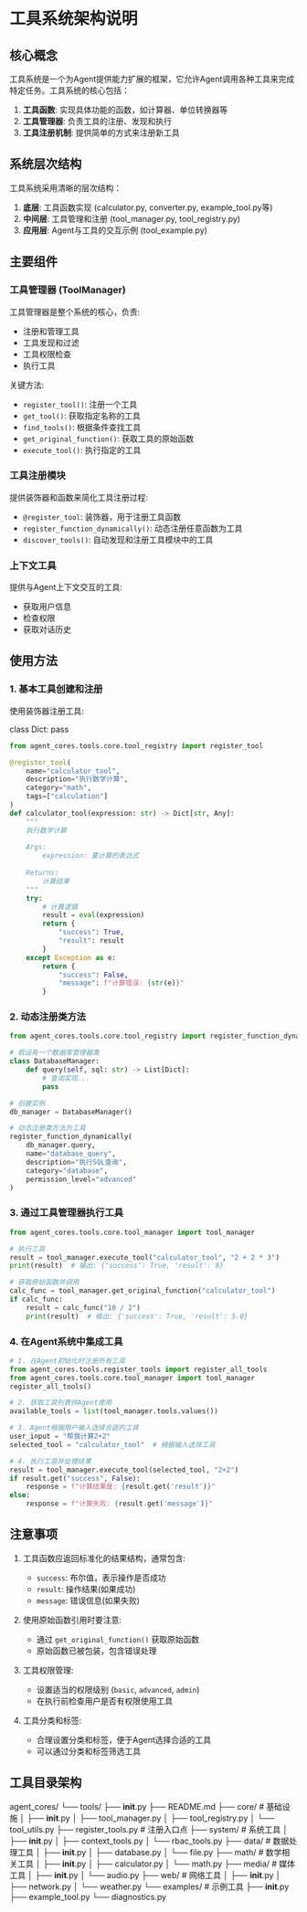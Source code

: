 # 工具系统架构说明

## 核心概念

工具系统是一个为Agent提供能力扩展的框架，它允许Agent调用各种工具来完成特定任务。工具系统的核心包括：

1. **工具函数**: 实现具体功能的函数，如计算器、单位转换器等
2. **工具管理器**: 负责工具的注册、发现和执行
3. **工具注册机制**: 提供简单的方式来注册新工具

## 系统层次结构

工具系统采用清晰的层次结构：

1. **底层**: 工具函数实现 (calculator.py, converter.py, example_tool.py等)
2. **中间层**: 工具管理和注册 (tool_manager.py, tool_registry.py)
3. **应用层**: Agent与工具的交互示例 (tool_example.py)

## 主要组件

### 工具管理器 (ToolManager)

工具管理器是整个系统的核心，负责:

- 注册和管理工具
- 工具发现和过滤
- 工具权限检查
- 执行工具

关键方法:
- `register_tool()`: 注册一个工具
- `get_tool()`: 获取指定名称的工具
- `find_tools()`: 根据条件查找工具
- `get_original_function()`: 获取工具的原始函数
- `execute_tool()`: 执行指定的工具

### 工具注册模块

提供装饰器和函数来简化工具注册过程:

- `@register_tool`: 装饰器，用于注册工具函数
- `register_function_dynamically()`: 动态注册任意函数为工具
- `discover_tools()`: 自动发现和注册工具模块中的工具

### 上下文工具

提供与Agent上下文交互的工具:

- 获取用户信息
- 检查权限
- 获取对话历史

## 使用方法

### 1. 基本工具创建和注册

使用装饰器注册工具:

class Dict:
pass

```python
from agent_cores.tools.core.tool_registry import register_tool

@register_tool(
    name="calculator_tool",
    description="执行数学计算",
    category="math",
    tags=["calculation"]
)
def calculator_tool(expression: str) -> Dict[str, Any]:
    """
    执行数学计算
    
    Args:
        expression: 要计算的表达式
        
    Returns:
        计算结果
    """
    try:
        # 计算逻辑
        result = eval(expression)
        return {
            "success": True,
            "result": result
        }
    except Exception as e:
        return {
            "success": False,
            "message": f"计算错误: {str(e)}"
        }
```

### 2. 动态注册类方法

```python
from agent_cores.tools.core.tool_registry import register_function_dynamically

# 假设有一个数据库管理器类
class DatabaseManager:
    def query(self, sql: str) -> List[Dict]:
        # 查询实现...
        pass

# 创建实例
db_manager = DatabaseManager()

# 动态注册类方法为工具
register_function_dynamically(
    db_manager.query,
    name="database_query",
    description="执行SQL查询",
    category="database",
    permission_level="advanced"
)
```

### 3. 通过工具管理器执行工具

```python
from agent_cores.tools.core.tool_manager import tool_manager

# 执行工具
result = tool_manager.execute_tool("calculator_tool", "2 + 2 * 3")
print(result)  # 输出: {'success': True, 'result': 8}

# 获取原始函数并调用
calc_func = tool_manager.get_original_function("calculator_tool")
if calc_func:
    result = calc_func("10 / 2")
    print(result)  # 输出: {'success': True, 'result': 5.0}
```

### 4. 在Agent系统中集成工具

```python
# 1. 在Agent初始化时注册所有工具
from agent_cores.tools.register_tools import register_all_tools
from agent_cores.tools.core.tool_manager import tool_manager
register_all_tools()

# 2. 获取工具列表供Agent使用
available_tools = list(tool_manager.tools.values())

# 3. Agent根据用户输入选择合适的工具
user_input = "帮我计算2+2"
selected_tool = "calculator_tool"  # 根据输入选择工具

# 4. 执行工具并处理结果
result = tool_manager.execute_tool(selected_tool, "2+2")
if result.get("success", False):
    response = f"计算结果是: {result.get('result')}"
else:
    response = f"计算失败: {result.get('message')}"
```

## 注意事项

1. 工具函数应返回标准化的结果结构，通常包含:
   - `success`: 布尔值，表示操作是否成功
   - `result`: 操作结果(如果成功)
   - `message`: 错误信息(如果失败)

2. 使用原始函数引用时要注意:
   - 通过 `get_original_function()` 获取原始函数
   - 原始函数已被包装，包含错误处理

3. 工具权限管理:
   - 设置适当的权限级别 (`basic`, `advanced`, `admin`)
   - 在执行前检查用户是否有权限使用工具

4. 工具分类和标签:
   - 合理设置分类和标签，便于Agent选择合适的工具
   - 可以通过分类和标签筛选工具 

## 工具目录架构
agent_cores/
└── tools/
    ├── __init__.py
    ├── README.md
    ├── core/                  # 基础设施
    │   ├── __init__.py
    │   ├── tool_manager.py
    │   ├── tool_registry.py
    │   └── tool_utils.py
    ├── register_tools.py      # 注册入口点
    ├── system/                # 系统工具
    │   ├── __init__.py
    │   ├── context_tools.py
    │   └── rbac_tools.py
    ├── data/                  # 数据处理工具
    │   ├── __init__.py
    │   ├── database.py
    │   └── file.py
    ├── math/                  # 数学相关工具
    │   ├── __init__.py
    │   ├── calculator.py
    │   └── math.py
    ├── media/                 # 媒体工具
    │   ├── __init__.py
    │   └── audio.py
    ├── web/                   # 网络工具
    │   ├── __init__.py
    │   ├── network.py
    │   └── weather.py
    └── examples/              # 示例工具
        ├── __init__.py
        ├── example_tool.py
        └── diagnostics.py